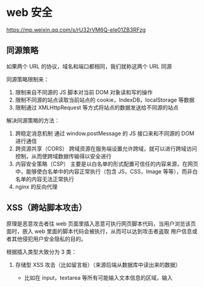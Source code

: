 # web 安全

https://mp.weixin.qq.com/s/rU32rVM6Q-ele01ZB3RFzg

## 同源策略

如果两个 URL 的协议，域名和端口都相同，我们就称这两个 URL 同源

同源策略限制来：

1. 限制来自不同源的 JS 脚本对当前 DOM 对象读和写的操作
2. 限制不同源的站点读取当前站点的 cookie，IndexDB，localStorage 等数据
3. 限制通过 XMLHttpRequest 等方式将站点的数据发送给不同源的站点

解决同源策略的方法：

1. 跨稳定消息机制
   通过 window.postMessage 的 JS 接口来和不同源的 DOM 进行通信
2. 跨资源共享（CORS）
   跨域资源在服务端设置允许跨域，就可以进行跨域访问控制，从而使跨域数据传输得以安全进行
3. 内容安全策略（CSP）
   主要是以白名单的形式配置可信任的内容来源，在网页中，能够使白名单中的内容正常执行（包含 JS，CSS，Image 等等），而非白名单的内容无法正常执行
4. nginx 的反向代理

## XSS（跨站脚本攻击）

原理是恶意攻击者往 web 页面里插入恶意可执行网页脚本代码，当用户浏览该页面时，嵌入 web 里面的脚本代码会被执行，从而可以达到攻击者盗取
用户信息或者其他侵犯用户安全隐私的目的。

根据插入类型大致分为 3 类：

1. 存储型 XSS 攻击（比如留言板）（来源后端从数据库中读出来的数据）
   - 比如在 input，textarea 等所有可能输入文本信息的区域，输入<script src="http://恶意网站">等，提交后信息会存在服务器中，当用户再次打开网站请求到相应的数据，打开页面，恶意脚本就会将用户的 cookie 信息等数据上传到黑客服务器
2. 反射型 XSS 攻击（比如诱骗用户点击 URL 连接）（来源于 URL，referer，forms）
   - 用户将一段含有恶意代码的请求提交给 web 服务器，web 服务器接收到请求时，又将恶意代码反射给了浏览器端。
   - 如邮件里的恶意连接
3. 基于 DOM 的 XSS 攻击（在传输中修改数据）

   - 特点是在 web 资源传输过程或者在用户使用页面的过程中修改 web 页面数据。
   - 比如利用工具（如 Burpsuite）扫描目标网站所有的网页并自动测试写好的注入脚本等。

预防策略：

- 转义字符
- HttpOnly Cookie
- 特殊字符进行判断
- CSP（白名单）
  设置 http header 中的 Content-security-policy
  设置 meta 标签的方式

## CSRF（跨站请求伪造）

在利用用户已经登录的身份，在用户毫不知情的情况下，以用户的名义完成非法操作。

完成 CSRF 攻击的三个条件：

1. 用户已经登录了站点 A，并在本地记录了 cookie
2. 在用户没有登出站点 A 的情况下（也就是 cookie 生效的情况下），访问了恶意危险站点 B
3. 站点 A 没有做任何 CSRF 防御

预防策略

1. sameSite，表示 cookie 不随着跨域请求发送，可以很大程度减少 csrf 的攻击
2. referer 检查，检查 http 头中 referer 的值是不是这个页面，来判断是不是 CSRF 攻击
3. token，

## SQL 注入

利用漏洞访问和修改数据，或者利用潜在的数据库漏洞进行攻击

## 点击劫持

点击劫持是一种视觉欺骗的攻击手段。通过 iframe 嵌套的方式嵌入自己的网页中，并将 iframe 设置为透明的，在页面中透出一个按钮诱导用户点击

防御策略： 1. 2. 3.

## URL 跳转漏洞

## window.opener 安全问题

## 文件上传漏洞

## XSS 攻击的原理，分类，具体案例，前端如何防御

## CSRF 攻击的原理，具体案例，前端如何防御

## HTTP 劫持，页面劫持的原理，防御错误
